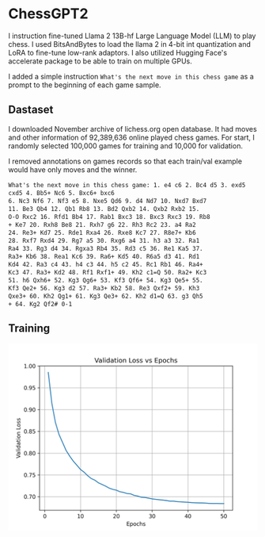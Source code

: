 # ChessGPT2
I instruction fine-tuned Llama 2 13B-hf Large Language Model (LLM) to play chess. I used BitsAndBytes to load the llama 2 in 4-bit int quantization and LoRA to fine-tune low-rank adaptors. I also utilized Hugging Face's accelerate package to be able to train on multiple GPUs.

I added a simple instruction `What's the next move in this chess game` as a prompt to the beginning of each game sample.

## Dastaset

I downloaded November archive of lichess.org open database. It had moves and other information of 92,389,636 online played chess games. For start, I randomly selected 100,000 games for training and 10,000 for validation.

I removed annotations on games records so that each train/val example would have only moves and the winner.

```
What's the next move in this chess game: 1. e4 c6 2. Bc4 d5 3. exd5 cxd5 4. Bb5+ Nc6 5. Bxc6+ bxc6
6. Nc3 Nf6 7. Nf3 e5 8. Nxe5 Qd6 9. d4 Nd7 10. Nxd7 Bxd7 
11. Be3 Qb4 12. Qb1 Rb8 13. Bd2 Qxb2 14. Qxb2 Rxb2 15. 
O-O Rxc2 16. Rfd1 Bb4 17. Rab1 Bxc3 18. Bxc3 Rxc3 19. Rb8
+ Ke7 20. Rxh8 Be8 21. Rxh7 g6 22. Rh3 Rc2 23. a4 Ra2 
24. Re3+ Kd7 25. Rde1 Rxa4 26. Rxe8 Kc7 27. R8e7+ Kb6 
28. Rxf7 Rxd4 29. Rg7 a5 30. Rxg6 a4 31. h3 a3 32. Ra1 
Ra4 33. Rg3 d4 34. Rgxa3 Rb4 35. Rd3 c5 36. Re1 Ka5 37. 
Ra3+ Kb6 38. Rea1 Kc6 39. Ra6+ Kd5 40. R6a5 d3 41. Rd1 
Kd4 42. Ra3 c4 43. h4 c3 44. h5 c2 45. Rc1 Rb1 46. Ra4+ 
Kc3 47. Ra3+ Kd2 48. Rf1 Rxf1+ 49. Kh2 c1=Q 50. Ra2+ Kc3
51. h6 Qxh6+ 52. Kg3 Qg6+ 53. Kf3 Qf6+ 54. Kg3 Qe5+ 55. 
Kf3 Qe2+ 56. Kg3 d2 57. Ra3+ Kb2 58. Re3 Qxf2+ 59. Kh3 
Qxe3+ 60. Kh2 Qg1+ 61. Kg3 Qe3+ 62. Kh2 d1=Q 63. g3 Qh5
+ 64. Kg2 Qf2# 0-1
```

## Training

<p align="center">
  <img src="https://github.com/HosseinEbrahimiK/ChessGPT2/blob/main/logs/eval_loss.png"/>
</p>